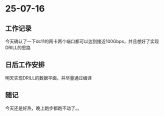 # 25-07-16

## 工作记录

今天确认了一下dc11的网卡两个端口都可以达到接近100Gbps，并且想好了实现DRILL的思路

## 日后工作安排

明天实现DRILL的数据平面，并尽量通过编译

## 随记

今天还是好热，晚上跑步都跑不动了。。